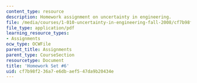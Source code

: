 ```yaml
---
content_type: resource
description: Homework assignment on uncertainty in engineering.
file: /media/courses/1-010-uncertainty-in-engineering-fall-2008/cf7b98f236a7e6dbaef547da9b20434e_homework_06.pdf
file_type: application/pdf
learning_resource_types:
- Assignments
ocw_type: OCWFile
parent_title: Assignments
parent_type: CourseSection
resourcetype: Document
title: 'Homework Set #6'
uid: cf7b98f2-36a7-e6db-aef5-47da9b20434e
---
```

